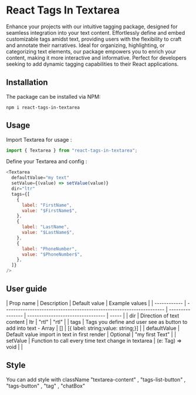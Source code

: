 # React Tags In Textarea

Enhance your projects with our intuitive tagging package, designed for seamless integration into your text content. Effortlessly define and embed customizable tags amidst text, providing users with the flexibility to craft and annotate their narratives. Ideal for organizing, highlighting, or categorizing text elements, our package empowers you to enrich your content, making it more interactive and informative. Perfect for developers seeking to add dynamic tagging capabilities to their React applications.

## Installation

The package can be installed via NPM:

```
npm i react-tags-in-textarea
```

## Usage

Import Textarea for usage :

```js
import { Textarea } from "react-tags-in-textarea";
```

Define your Textarea and config :

```js
<Textarea
  defaultValue="my text"
  setValue={(value) => setValue(value)}
  dir="ltr"
  tags={[
    {
      label: "FirstName",
      value: "$FirstName$",
    },
    {
      label: "LastName",
      value: "$LastName$",
    },
    {
      label: "PhoneNumber",
      value: "$PhoneNumber$",
    },
  ]}
/>
```

## User guide

| Prop name    | Description                                                          | Default value    | Example values                    |
| ------------ | -------------------------------------------------------------------- | ---------------- | --------------------------------- | ----- |
| dir          | Direction of text content                                            | ltr              | "rtl"                             | "rtl" |
| tags         | Tags you define and user see as button to add into text - Array<Tag> | []               | [{ label: string;value: string;}] |
| defaultValue | Default value import in text in first render                         | Optional         | "my first Text"                   |
| setValue     | Function to call every time text change in textarea                  | (e: Tag) => void |                                   |

## Style

You can add style with className "textarea-content" , "tags-list-button" , "tags-button" , "tag" , "chatBox"
